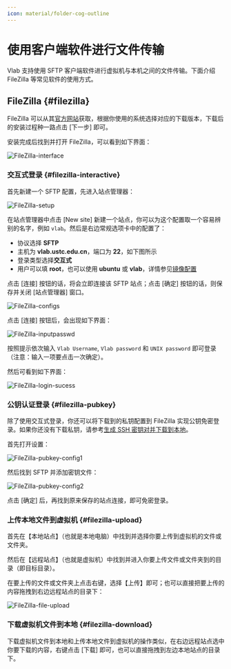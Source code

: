 ```yaml
---
icon: material/folder-cog-outline
---
```


# 使用客户端软件进行文件传输

Vlab 支持使用 SFTP 客户端软件进行虚拟机与本机之间的文件传输。下面介绍 FileZilla 等常见软件的使用方式。

## FileZilla {#filezilla}

FileZilla 可以从其[官方网站](https://filezilla-project.org/download.php?show_all=1)获取，根据你使用的系统选择对应的下载版本，下载后的安装过程种一路点击 \[下一步\] 即可。

安装完成后找到并打开 FileZilla，可以看到如下界面：

![FileZilla-interface](../images/FileZilla-interface.png)

### 交互式登录 {#filezilla-interactive}

首先新建一个 SFTP 配置，先进入站点管理器：

![FileZilla-setup](../images/FileZilla-setup.png)

在站点管理器中点击 \[New site\] 新建一个站点，你可以为这个配置取一个容易辨别的名字，例如 `vlab`。然后是右边常规选项卡中的配置了：

- 协议选择 **SFTP**
- 主机为 **vlab.ustc.edu.cn**，端口为 **22**，如下图所示
- 登录类型选择**交互式**
- 用户可以填 **root**，也可以使用 **ubuntu** 或 **vlab**，详情参见[镜像配置](../advanced/images.md#image-content)

点击 \[连接\] 按钮的话，将会立即连接该 SFTP 站点；点击 \[确定\] 按钮的话，则保存并关闭 \[站点管理器\] 窗口。

![FileZilla-configs](../images/FileZilla-configs.png)

点击 \[连接\] 按钮后，会出现如下界面：

![FileZilla-inputpasswd](../images/FileZilla-inputpasswd.png)

按照提示依次输入 `Vlab Username`, `Vlab password` 和 `UNIX password` 即可登录（注意：输入一项要点击一次确定）。

然后可看到如下界面：

![FileZilla-login-sucess](../images/FileZilla-login-sucess.png)

### 公钥认证登录 {#filezilla-pubkey}

除了使用交互式登录，你还可以将下载到的私钥配置到 FileZilla 实现公钥免密登录。如果你还没有下载私钥，请参考[生成 SSH 密钥对并下载到本地](../login/ssh.md#get-pubkey)。

首先打开设置：

![FileZilla-pubkey-config1](../images/FileZilla-pubkey-config1.png)

然后找到 SFTP 并添加密钥文件：

![FileZilla-pubkey-config2](../images/FileZilla-pubkey-config2.png)

点击 \[确定\] 后，再找到原来保存的站点连接，即可免密登录。

### 上传本地文件到虚拟机 {#filezilla-upload}

首先在【本地站点】（也就是本地电脑）中找到并选择你要上传到虚拟机的文件或文件夹。

然后在【远程站点】（也就是虚拟机）中找到并进入你要上传文件或文件夹到的目录（即目标目录）。

在要上传的文件或文件夹上点击右键，选择【上传】即可；也可以直接把要上传的内容拖拽到右边远程站点的目录下：

![FileZilla-file-upload](../images/FileZilla-file-upload.png)

### 下载虚拟机文件到本地 {#filezilla-download}

下载虚拟机文件到本地和上传本地文件到虚拟机的操作类似，在右边远程站点选中你要下载的内容，右键点击 \[下载\] 即可，也可以直接拖拽到左边本地站点的目录下。
